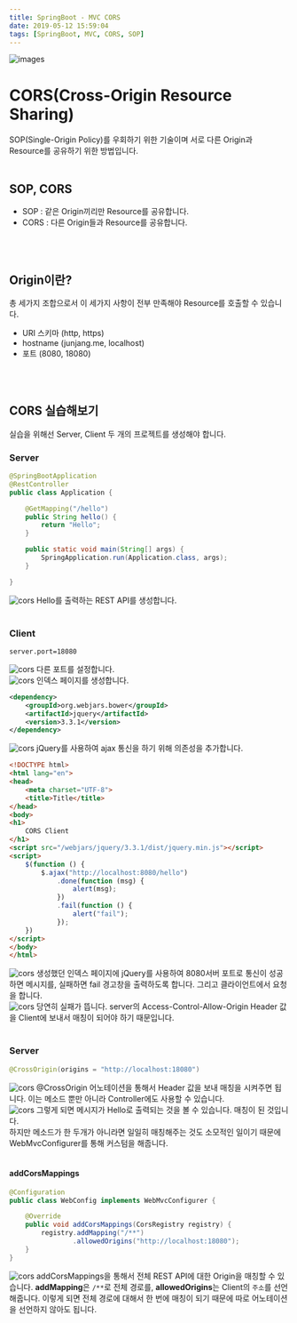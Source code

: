 ```yaml
---
title: SpringBoot - MVC CORS
date: 2019-05-12 15:59:04
tags: [SpringBoot, MVC, CORS, SOP]
---
```


![images](/images/springboot/springboot.png)<br/>

# CORS(Cross-Origin Resource Sharing)
SOP(Single-Origin Policy)를 우회하기 위한 기술이며 서로 다른 Origin과 Resource를 공유하기 위한 방법입니다.<br/>
<br/>

## SOP, CORS
- SOP : 같은 Origin끼리만 Resource를 공유합니다.
- CORS : 다른 Origin들과 Resource를 공유합니다.
<br/>
<br/>

## Origin이란?
총 세가지 조합으로서 이 세가지 사항이 전부 만족해야 Resource를 호출할 수 있습니다.
- URI 스키마 (http, https)
- hostname (junjang.me, localhost)
- 포트 (8080, 18080)
<br/>
<br/>

## CORS 실습해보기
실습을 위해선 Server, Client 두 개의 프로젝트를 생성해야 합니다.<br/>

### Server
```java
@SpringBootApplication
@RestController
public class Application {

    @GetMapping("/hello")
    public String hello() {
        return "Hello";
    }

    public static void main(String[] args) {
        SpringApplication.run(Application.class, args);
    }

}
```
![cors](/images/springboot/cors/cors1.png) Hello를 출력하는 REST API를 생성합니다.<br/>
<br/>

### Client
```
server.port=18080
```
![cors](/images/springboot/cors/cors2.png) 다른 포트를 설정합니다.<br/>
![cors](/images/springboot/cors/cors3.png) 인덱스 페이지를 생성합니다.<br/>
```xml
<dependency>
    <groupId>org.webjars.bower</groupId>
    <artifactId>jquery</artifactId>
    <version>3.3.1</version>
</dependency>
```
![cors](/images/springboot/cors/cors4.png) jQuery를 사용하여 ajax 통신을 하기 위해 의존성을 추가합니다.<br/>
```html
<!DOCTYPE html>
<html lang="en">
<head>
    <meta charset="UTF-8">
    <title>Title</title>
</head>
<body>
<h1>
    CORS Client
</h1>
<script src="/webjars/jquery/3.3.1/dist/jquery.min.js"></script>
<script>
    $(function () {
        $.ajax("http://localhost:8080/hello")
            .done(function (msg) {
                alert(msg);
            })
            .fail(function () {
                alert("fail");
            });
    })
</script>
</body>
</html>
```
![cors](/images/springboot/cors/cors5.png) 생성했던 인덱스 페이지에 jQuery를 사용하여 8080서버 포트로 통신이 성공하면 메시지를, 실패하면 fail 경고창을 출력하도록 합니다. 
그리고 클라이언트에서 요청을 합니다.<br/>
![cors](/images/springboot/cors/cors6.png) 당연히 실패가 뜹니다.
server의 Access-Control-Allow-Origin Header 값을 Client에 보내서 매칭이 되어야 하기 때문입니다.<br/>
<br/>

### Server
```java
@CrossOrigin(origins = "http://localhost:18080")
```
![cors](/images/springboot/cors/cors7.png) @CrossOrigin 어노테이션을 통해서 Header 값을 보내 매칭을 시켜주면 됩니다.
이는 메소드 뿐만 아니라 Controller에도 사용할 수 있습니다.<br/>
![cors](/images/springboot/cors/cors8.png) 그렇게 되면 메시지가 Hello로 출력되는 것을 볼 수 있습니다.
매칭이 된 것입니다.<br/>
하지만 메소드가 한 두개가 아니라면 일일히 매칭해주는 것도 소모적인 일이기 때문에 WebMvcConfigurer를 통해 커스텀을 해줍니다.<br/>
<br/>

#### addCorsMappings 
```java
@Configuration
public class WebConfig implements WebMvcConfigurer {

    @Override
    public void addCorsMappings(CorsRegistry registry) {
        registry.addMapping("/**")
                .allowedOrigins("http://localhost:18080");
    }
}

```
![cors](/images/springboot/cors/cors9.png) addCorsMappings을 통해서 전체 REST API에 대한 Origin을 매칭할 수 있습니다.
**addMapping**은 `/**`로 전체 경로를, **allowedOrigins**는 Client의 `주소`를 선언해줍니다.
이렇게 되면 전체 경로에 대해서 한 번에 매칭이 되기 때문에 따로 어노테이션을 선언하지 않아도 됩니다.<br/>